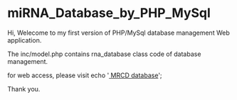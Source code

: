 # miRNA_Database_by_PHP_MySql
Hi, Welecome to my first version of PHP/MySql database management Web application.

The inc/model.php contains rna_database class code of database management.

for web access, please visit 
echo '<a href = "http ://www.cbhuatusf.com/MRCD/"> MRCD database</a>';

Thank you.
